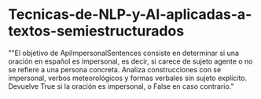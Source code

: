 # Tecnicas-de-NLP-y-AI-aplicadas-a-textos-semiestructurados

""El objetivo de ApiImpersonalSentences consiste en determinar si una oración en español es impersonal, es decir, si carece de sujeto agente o no se refiere a una persona concreta. Analiza construcciones con se impersonal, verbos meteorológicos y formas verbales sin sujeto explícito. Devuelve True si la oración es impersonal, o False en caso contrario."
